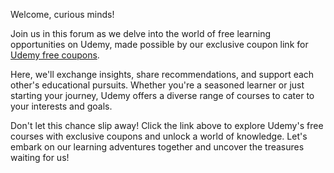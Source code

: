 Welcome, curious minds!

Join us in this forum as we delve into the world of free learning opportunities on Udemy, made possible by our exclusive coupon link for [Udemy free coupons](url="https://www.korshub.com/courses/platform/udemy-coupons"
).

Here, we'll exchange insights, share recommendations, and support each other's educational pursuits. Whether you're a seasoned learner or just starting your journey, Udemy offers a diverse range of courses to cater to your interests and goals.

Don't let this chance slip away! Click the link above to explore Udemy's free courses with exclusive coupons and unlock a world of knowledge. Let's embark on our learning adventures together and uncover the treasures waiting for us!

